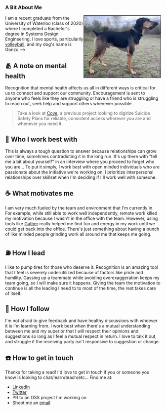 ### A Bit About Me
<img src="gonzo.png" alt="Gonzo Bonzo" width="250px" align="right" />

I am a recent graduate from the University of Waterloo (class of 2020) where I completed a Bachelor's degree in Systems Design Engineering. I love sports, particularily [volleyball](https://athletics.uwaterloo.ca/sports/mens-volleyball/roster/jonathan-loos/6979), and my dog's name is Gonzo -->

## 🫂 A note on mental health
Recognition that mental health affects us all in different ways is critical for us to connect and support our community. Encouragement is sent to anyone who feels like they are struggling or have a friend who is struggling to reach out, seek help and support others whenever possible.

> Take a look at [Cove](https://github.com/jonathanloos/cove), a previous project looking to digitize Suicide Safety Plans for reliable, consistent access wherever you are and whenever you need it.

## 🙏 Who I work best with
This is always a tough question to answer because relationships can grow over time, sometimes contradicting it in the long run. It's up there with "tell me a bit about yourself" in an interview where you proceed to forget who you are... To put it simply, I work best with open minded individuals who are passionate about the initiative we're working on. I prioritize interpersonal relationships over skillset when I'm deciding if I'll work well with someone.

## ☕️ What motivates me
I am very much fueled by the team and environment that I'm currently in. For example, while still able to work well independently, remote work killed my motivation because I wasn't in the office with the team. However, using tools like [Gather](https://harled.ca/blog/gather_for_hybrid_teams) really helped me find fun and energy in my work until we could get back into the office. There's just something about having a bunch of like minded people grinding work all around me that keeps me going.

## ⛽️ How I lead
I like to pump tires for those who deserve it. Recognition is an amazing tool that I feel is severely underutilized because of factors like pride and humility. Gassing up a teammate while avoiding overexaggeration keeps my team going, so I will make sure it happens. Giving the team the motivation to continue is all the leading I need to to most of the time, the rest takes care of itself.

## 💭 How I follow
I'm not afraid to give feedback and have healthy discussions with whoever it is I'm learning from. I work best when there's a mutual understanding between me and my superior that I will respect their opinions and suggestions so long as I feel a mutual respect in return. I love to talk it out, and struggle if the receiving party isn't responsive to suggestion or change.

## ☎️ How to get in touch
Thanks for taking a read! I'd love to get in touch if you or someone you know is looking to chat/learn/teach/etc... Find me at:
- [LinkedIn](https://www.linkedin.com/in/jonathan-loos/)
- [Twitter](https://twitter.com/loos_jonathan)
- PR to an OSS project I'm working on
- Shoot me an [email](jonathanloos97@gmail.com)
